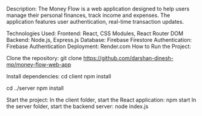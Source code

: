 Description:
The Money Flow is a web application designed to help users manage their personal finances, track income and expenses. The application features user authentication, real-time transaction updates.

Technologies Used:
Frontend: React, CSS Modules, React Router DOM
Backend: Node.js, Express.js
Database: Firebase Firestore
Authentication: Firebase Authentication
Deployment: Render.com
How to Run the Project:

Clone the repository:
git clone https://github.com/darshan-dinesh-mp/money-flow-web-app

Install dependencies:
cd client
npm install

cd ../server
npm install


Start the project:
In the client folder, start the React application: npm start
In the server folder, start the backend server: node index.js
